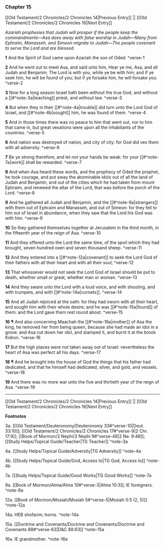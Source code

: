 ### Chapter 15

[[Old Testament/2 Chronicles/2 Chronicles 14|Previous Entry]]  ||  [[Old Testament/2 Chronicles/2 Chronicles 16|Next Entry]]

*Azariah prophesies that Judah will prosper if the people keep the commandments—Asa does away with false worship in Judah—Many from Ephraim, Manasseh, and Simeon migrate to Judah—The people covenant to serve the Lord and are blessed.*

**1**  And the Spirit of God came upon Azariah the son of Oded: ^verse-1

**2**  And he went out to meet Asa, and said unto him, Hear ye me, Asa, and all Judah and Benjamin; The Lord is with you, while ye be with him; and if ye seek him, he will be found of you; but if ye forsake him, he will forsake you. ^verse-2

**3**  Now for a long season Israel hath been without the true God, and without a [[#^note-3a|teaching]] priest, and without law. ^verse-3

**4**  But when they in their [[#^note-4a|trouble]] did turn unto the Lord God of Israel, and [[#^note-4b|sought]] him, he was found of them. ^verse-4

**5**  And in those times there was no peace to him that went out, nor to him that came in, but great vexations were upon all the inhabitants of the countries. ^verse-5

**6**  And nation was destroyed of nation, and city of city: for God did vex them with all adversity. ^verse-6

**7**  Be ye strong therefore, and let not your hands be weak: for your [[#^note-7a|work]] shall be rewarded. ^verse-7

**8**  And when Asa heard these words, and the prophecy of Oded the prophet, he took courage, and put away the abominable idols out of all the land of Judah and Benjamin, and out of the cities which he had taken from mount Ephraim, and renewed the altar of the Lord, that was before the porch of the Lord. ^verse-8

**9**  And he gathered all Judah and Benjamin, and the [[#^note-9a|strangers]] with them out of Ephraim and Manasseh, and out of Simeon: for they fell to him out of Israel in abundance, when they saw that the Lord his God was with him. ^verse-9

**10**  So they gathered themselves together at Jerusalem in the third month, in the fifteenth year of the reign of Asa. ^verse-10

**11**  And they offered unto the Lord the same time, of the spoil which they had brought, seven hundred oxen and seven thousand sheep. ^verse-11

**12**  And they entered into a [[#^note-12a|covenant]] to seek the Lord God of their fathers with all their heart and with all their soul; ^verse-12

**13**  That whosoever would not seek the Lord God of Israel should be put to death, whether small or great, whether man or woman. ^verse-13

**14**  And they sware unto the Lord with a loud voice, and with shouting, and with trumpets, and with [[#^note-14a|cornets]]. ^verse-14

**15**  And all Judah rejoiced at the oath: for they had sworn with all their heart, and sought him with their whole desire; and he was [[#^note-15a|found]] of them: and the Lord gave them rest round about. ^verse-15

**16**  ¶ And also concerning Maachah the [[#^note-16a|mother]] of Asa the king, he removed her from being queen, because she had made an idol in a grove: and Asa cut down her idol, and stamped it, and burnt it at the brook Kidron. ^verse-16

**17**  But the high places were not taken away out of Israel: nevertheless the heart of Asa was perfect all his days. ^verse-17

**18**  ¶ And he brought into the house of God the things that his father had dedicated, and that he himself had dedicated, silver, and gold, and vessels. ^verse-18

**19**  And there was no more war unto the five and thirtieth year of the reign of Asa. ^verse-19


---
[[Old Testament/2 Chronicles/2 Chronicles 14|Previous Entry]]  ||  [[Old Testament/2 Chronicles/2 Chronicles 16|Next Entry]]


**Footnotes**


3a. [[Old Testament/Deuteronomy/Deuteronomy 33#^verse-10|Deut. 33:10]]; [[Old Testament/2 Chronicles/2 Chronicles 17#^verse-9|2 Chr. 17:9]]; [[Book of Mormon/2 Nephi/2 Nephi 9#^verse-48|2 Ne. 9:48]]; [[Study Helps/Topical Guide/Teacher|TG Teacher]] ^note-3a

4a. [[Study Helps/Topical Guide/Adversity|TG Adversity]] ^note-4a

4b. [[Study Helps/Topical Guide/God, Access to|TG God, Access to]] ^note-4b

7a. [[Study Helps/Topical Guide/Good Works|TG Good Works]] ^note-7a

9a. [[Book of Mormon/Alma/Alma 10#^verse-3|Alma 10:3]]; IE foreigners.  ^note-9a

12a. [[Book of Mormon/Mosiah/Mosiah 5#^verse-5|Mosiah 5:5 (2, 5)]] ^note-12a

14a. HEB shofarim; horns. ^note-14a

15a. [[Doctrine and Covenants/Doctrine and Covenants/Doctrine and Covenants 88#^verse-63|D&C 88:63]] ^note-15a

16a. IE grandmother. ^note-16a